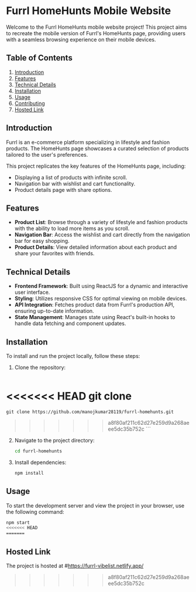 # Furrl HomeHunts Mobile Website

Welcome to the Furrl HomeHunts mobile website project! This project aims to recreate the mobile version of Furrl's HomeHunts page, providing users with a seamless browsing experience on their mobile devices.

## Table of Contents

1. [Introduction](#introduction)
2. [Features](#features)
3. [Technical Details](#technical-details)
4. [Installation](#installation)
5. [Usage](#usage)
6. [Contributing](#contributing)
7. [Hosted Link](#hosted-link)

## Introduction

Furrl is an e-commerce platform specializing in lifestyle and fashion products. The HomeHunts page showcases a curated selection of products tailored to the user's preferences.

This project replicates the key features of the HomeHunts page, including:

- Displaying a list of products with infinite scroll.
- Navigation bar with wishlist and cart functionality.
- Product details page with share options.

## Features

- **Product List**: Browse through a variety of lifestyle and fashion products with the ability to load more items as you scroll.
- **Navigation Bar**: Access the wishlist and cart directly from the navigation bar for easy shopping.
- **Product Details**: View detailed information about each product and share your favorites with friends.

## Technical Details

- **Frontend Framework**: Built using ReactJS for a dynamic and interactive user interface.
- **Styling**: Utilizes responsive CSS for optimal viewing on mobile devices.
- **API Integration**: Fetches product data from Furrl's production API, ensuring up-to-date information.
- **State Management**: Manages state using React's built-in hooks to handle data fetching and component updates.

## Installation

To install and run the project locally, follow these steps:

1. Clone the repository:

    ```bash
<<<<<<< HEAD
    git clone <repository-url>
=======
    git clone https://github.com/manojkumar28119/furrl-homehunts.git
>>>>>>> a8f80af211c62d27e259d9a268aeee5dc35b752c
    ```

2. Navigate to the project directory:

    ```bash
    cd furrl-homehunts
    ```

3. Install dependencies:

    ```bash
    npm install
    ```

## Usage

To start the development server and view the project in your browser, use the following command:

```bash
npm start
<<<<<<< HEAD
=======
```

## Hosted Link
The project is hosted at #https://furrl-vibelist.netlify.app/


>>>>>>> a8f80af211c62d27e259d9a268aeee5dc35b752c
